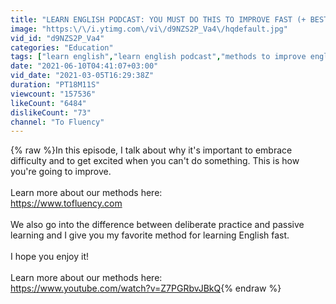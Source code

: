 ```yaml
---
title: "LEARN ENGLISH PODCAST: YOU MUST DO THIS TO IMPROVE FAST (+ BEST METHOD)"
image: "https:\/\/i.ytimg.com\/vi\/d9NZS2P_Va4\/hqdefault.jpg"
vid_id: "d9NZS2P_Va4"
categories: "Education"
tags: ["learn english","learn english podcast","methods to improve english"]
date: "2021-06-10T04:41:07+03:00"
vid_date: "2021-03-05T16:29:38Z"
duration: "PT18M11S"
viewcount: "157536"
likeCount: "6484"
dislikeCount: "73"
channel: "To Fluency"
---
```

{% raw %}In this episode, I talk about why it's important to embrace difficulty and to get excited when you can't do something. This is how you're going to improve.<br /><br />Learn more about our methods here:<br /><a rel="nofollow" target="blank" href="https://www.tofluency.com">https://www.tofluency.com</a><br /><br />We also go into the difference between deliberate practice and passive learning and I give you my favorite method for learning English fast.<br /><br />I hope you enjoy it!<br /><br />Learn more about our methods here:<br /><a rel="nofollow" target="blank" href="https://www.youtube.com/watch?v=Z7PGRbvJBkQ">https://www.youtube.com/watch?v=Z7PGRbvJBkQ</a>{% endraw %}
